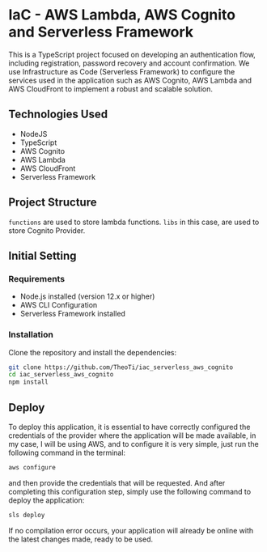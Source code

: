 
# IaC - AWS Lambda, AWS Cognito and Serverless Framework

This is a TypeScript project focused on developing an authentication flow, including registration, password recovery and account confirmation. We use Infrastructure as Code (Serverless Framework) to configure the services used in the application such as AWS Cognito, AWS Lambda and AWS CloudFront to implement a robust and scalable solution.

## Technologies Used

- NodeJS
- TypeScript
- AWS Cognito
- AWS Lambda
- AWS CloudFront
- Serverless Framework

## Project Structure

`functions` are used to store lambda functions.
`libs` in this case, are used to store Cognito Provider.

## Initial Setting

### Requirements

- Node.js installed (version 12.x or higher)
- AWS CLI Configuration
- Serverless Framework installed

### Installation

Clone the repository and install the dependencies:

```bash
git clone https://github.com/TheoTi/iac_serverless_aws_cognito
cd iac_serverless_aws_cognito
npm install
```

## Deploy

To deploy this application, it is essential to have correctly configured the credentials of the provider where the application will be made available, in my case, I will be using AWS, and to configure it is very simple, just run the following command in the terminal:

```bash
aws configure
```
and then provide the credentials that will be requested.
And after completing this configuration step, simply use the following command to deploy the application:

```bash
sls deploy
```
If no compilation error occurs, your application will already be online with the latest changes made, ready to be used.
